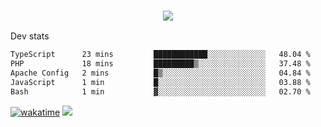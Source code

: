 <h3 align="center">
  <a href="https://github.com/spoopy2023">
      <img src="https://github-profile-trophy.vercel.app/?username=Spoopy2023&no-bg=true&no-frame=true">
  </a>
</h3>

Dev stats
<!--START_SECTION:waka-->

```txt
TypeScript      23 mins         ████████████░░░░░░░░░░░░░   48.04 %
PHP             18 mins         █████████▒░░░░░░░░░░░░░░░   37.48 %
Apache Config   2 mins          █▒░░░░░░░░░░░░░░░░░░░░░░░   04.84 %
JavaScript      1 min           █░░░░░░░░░░░░░░░░░░░░░░░░   03.88 %
Bash            1 min           ▓░░░░░░░░░░░░░░░░░░░░░░░░   02.70 %
```

<!--END_SECTION:waka-->
[![wakatime](https://wakatime.com/badge/user/018ece4c-ff65-47b1-86a2-26e4e720c978.svg)](https://wakatime.com/@mac_g)
<img src="https://camo.githubusercontent.com/935c1e1091fb0ce9d975d06263ed4bc014721cd7e52b557f59b07c85da01afe3/68747470733a2f2f6b6f6d617265762e636f6d2f67687076632f3f757365726e616d653d5843726166744d616e3532266c6162656c3d566965777326636f6c6f723d626c7565267374796c653d706c6173746963">
